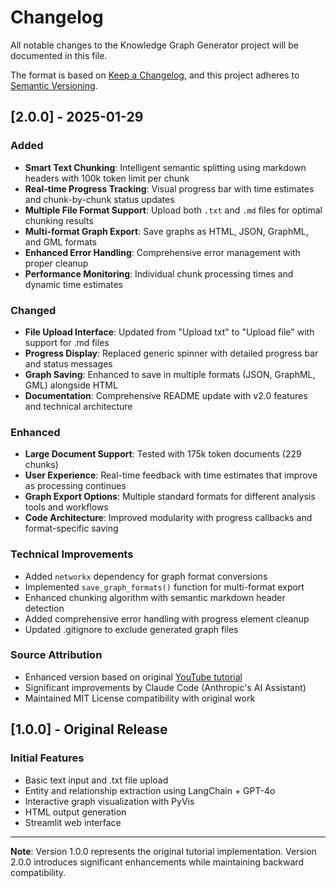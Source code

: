 # Changelog

All notable changes to the Knowledge Graph Generator project will be documented in this file.

The format is based on [Keep a Changelog](https://keepachangelog.com/en/1.0.0/),
and this project adheres to [Semantic Versioning](https://semver.org/spec/v2.0.0.html).

## [2.0.0] - 2025-01-29

### Added
- **Smart Text Chunking**: Intelligent semantic splitting using markdown headers with 100k token limit per chunk
- **Real-time Progress Tracking**: Visual progress bar with time estimates and chunk-by-chunk status updates
- **Multiple File Format Support**: Upload both `.txt` and `.md` files for optimal chunking results
- **Multi-format Graph Export**: Save graphs as HTML, JSON, GraphML, and GML formats
- **Enhanced Error Handling**: Comprehensive error management with proper cleanup
- **Performance Monitoring**: Individual chunk processing times and dynamic time estimates

### Changed
- **File Upload Interface**: Updated from "Upload txt" to "Upload file" with support for .md files
- **Progress Display**: Replaced generic spinner with detailed progress bar and status messages
- **Graph Saving**: Enhanced to save in multiple formats (JSON, GraphML, GML) alongside HTML
- **Documentation**: Comprehensive README update with v2.0 features and technical architecture

### Enhanced
- **Large Document Support**: Tested with 175k token documents (229 chunks)
- **User Experience**: Real-time feedback with time estimates that improve as processing continues
- **Graph Export Options**: Multiple standard formats for different analysis tools and workflows
- **Code Architecture**: Improved modularity with progress callbacks and format-specific saving

### Technical Improvements
- Added `networkx` dependency for graph format conversions
- Implemented `save_graph_formats()` function for multi-format export
- Enhanced chunking algorithm with semantic markdown header detection
- Added comprehensive error handling with progress element cleanup
- Updated .gitignore to exclude generated graph files

### Source Attribution
- Enhanced version based on original [YouTube tutorial](https://www.youtube.com/watch?v=O-T_6KOXML4)
- Significant improvements by Claude Code (Anthropic's AI Assistant)
- Maintained MIT License compatibility with original work

## [1.0.0] - Original Release

### Initial Features
- Basic text input and .txt file upload
- Entity and relationship extraction using LangChain + GPT-4o
- Interactive graph visualization with PyVis
- HTML output generation
- Streamlit web interface

---

**Note**: Version 1.0.0 represents the original tutorial implementation. Version 2.0.0 introduces significant enhancements while maintaining backward compatibility.